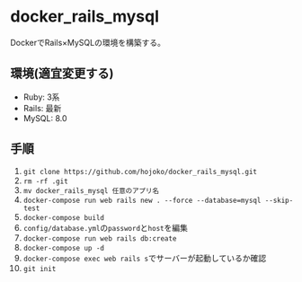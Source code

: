 # docker_rails_mysql
DockerでRails×MySQLの環境を構築する。

## 環境(適宜変更する)
* Ruby:   3系
* Rails:  最新
* MySQL:  8.0

## 手順
1. `git clone https://github.com/hojoko/docker_rails_mysql.git`
2. `rm -rf .git`
3. `mv docker_rails_mysql 任意のアプリ名`
4. `docker-compose run web rails new . --force --database=mysql --skip-test`
5. `docker-compose build`
6. `config/database.yml`の`password`と`host`を編集
7. `docker-compose run web rails db:create`
8. `docker-compose up -d`
9. `docker-compose exec web rails s`でサーバーが起動しているか確認
10. `git init`
